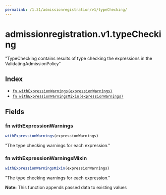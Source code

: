 ```yaml
---
permalink: /1.31/admissionregistration/v1/typeChecking/
---
```


# admissionregistration.v1.typeChecking

"TypeChecking contains results of type checking the expressions in the ValidatingAdmissionPolicy"

## Index

* [`fn withExpressionWarnings(expressionWarnings)`](#fn-withexpressionwarnings)
* [`fn withExpressionWarningsMixin(expressionWarnings)`](#fn-withexpressionwarningsmixin)

## Fields

### fn withExpressionWarnings

```ts
withExpressionWarnings(expressionWarnings)
```

"The type checking warnings for each expression."

### fn withExpressionWarningsMixin

```ts
withExpressionWarningsMixin(expressionWarnings)
```

"The type checking warnings for each expression."

**Note:** This function appends passed data to existing values